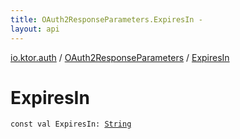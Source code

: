 ```yaml
---
title: OAuth2ResponseParameters.ExpiresIn - 
layout: api
---
```


<div class='api-docs-breadcrumbs'><a href="../index.html">io.ktor.auth</a> / <a href="index.html">OAuth2ResponseParameters</a> / <a href="./-expires-in.html">ExpiresIn</a></div>

# ExpiresIn

<div class="signature"><code><span class="keyword">const</span> <span class="keyword">val </span><span class="identifier">ExpiresIn</span><span class="symbol">: </span><a href="https://kotlinlang.org/api/latest/jvm/stdlib/kotlin/-string/index.html"><span class="identifier">String</span></a></code></div>
